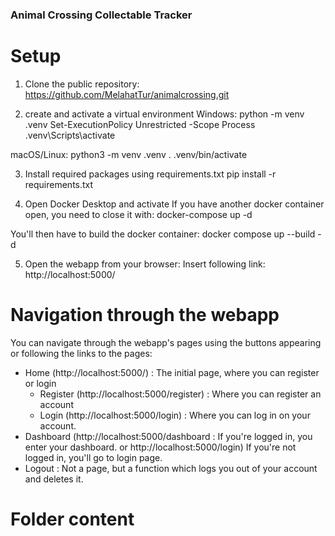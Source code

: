 
### Animal Crossing Collectable Tracker ###

# Setup

1. Clone the public repository:
https://github.com/MelahatTur/animalcrossing.git

2. create and activate a virtual environment
Windows:
    python -m venv .venv
    Set-ExecutionPolicy Unrestricted -Scope Process
    .venv\Scripts\activate

macOS/Linux:
    python3 -m venv .venv
    . .venv/bin/activate

3. Install required packages using requirements.txt
pip install -r requirements.txt

4. Open Docker Desktop and activate
If you have another docker container open, you need to close it with:
    docker-compose up -d

You'll then have to build the docker container:
    docker compose up --build -d

5. Open the webapp from your browser:
Insert following link:
    http://localhost:5000/

# Navigation through the webapp
You can navigate through the webapp's pages using the buttons appearing or following the links to the pages:
- Home (http://localhost:5000/)                 : The initial page, where you can register or login
    - Register (http://localhost:5000/register) : Where you can register an account
    - Login (http://localhost:5000/login)       : Where you can log in on your account.
- Dashboard (http://localhost:5000/dashboard    : If you're logged in, you enter your dashboard.
            or http://localhost:5000/login)       If you're not logged in, you'll go to login page.
- Logout                                        : Not a page, but a function which logs you out of your account and deletes it.

# Folder content


